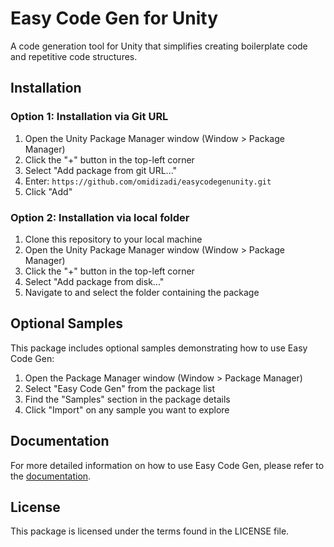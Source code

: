 # Easy Code Gen for Unity

A code generation tool for Unity that simplifies creating boilerplate code and repetitive code structures.

## Installation

### Option 1: Installation via Git URL

1. Open the Unity Package Manager window (Window > Package Manager)
2. Click the "+" button in the top-left corner
3. Select "Add package from git URL..."
4. Enter: `https://github.com/omidizadi/easycodegenunity.git`
5. Click "Add"

### Option 2: Installation via local folder

1. Clone this repository to your local machine
2. Open the Unity Package Manager window (Window > Package Manager)
3. Click the "+" button in the top-left corner
4. Select "Add package from disk..."
5. Navigate to and select the folder containing the package

## Optional Samples

This package includes optional samples demonstrating how to use Easy Code Gen:

1. Open the Package Manager window (Window > Package Manager)
2. Select "Easy Code Gen" from the package list
3. Find the "Samples" section in the package details
4. Click "Import" on any sample you want to explore

## Documentation

For more detailed information on how to use Easy Code Gen, please refer to the [documentation](https://github.com/omidizadi/EasyCodeGen).

## License

This package is licensed under the terms found in the LICENSE file.
